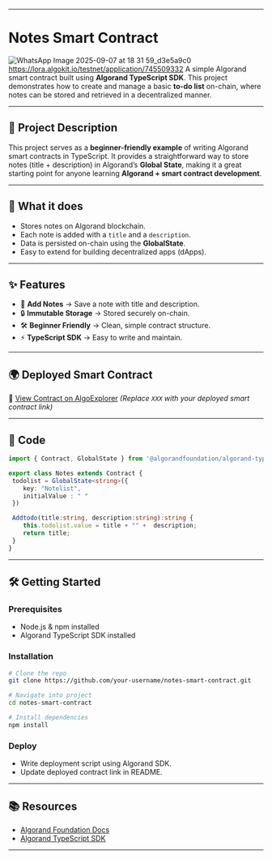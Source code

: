 

---

# Notes Smart Contract
![WhatsApp Image 2025-09-07 at 18 31 59_d3e5a9c0](https://github.com/user-attachments/assets/7fe9bb0b-3241-4866-b119-d31cd7489095)
https://lora.algokit.io/testnet/application/745509332
A simple Algorand smart contract built using **Algorand TypeScript SDK**. This project demonstrates how to create and manage a basic **to-do list** on-chain, where notes can be stored and retrieved in a decentralized manner.

---

## 📌 Project Description

This project serves as a **beginner-friendly example** of writing Algorand smart contracts in TypeScript. It provides a straightforward way to store notes (title + description) in Algorand’s **Global State**, making it a great starting point for anyone learning **Algorand + smart contract development**.

---

## 🚀 What it does

* Stores notes on Algorand blockchain.
* Each note is added with a `title` and a `description`.
* Data is persisted on-chain using the **GlobalState**.
* Easy to extend for building decentralized apps (dApps).

---

## ✨ Features

* 📄 **Add Notes** → Save a note with title and description.
* 🔒 **Immutable Storage** → Stored securely on-chain.
* 🛠️ **Beginner Friendly** → Clean, simple contract structure.
* ⚡ **TypeScript SDK** → Easy to write and maintain.

---

## 🌍 Deployed Smart Contract

🔗 [View Contract on AlgoExplorer](XXX)
*(Replace `XXX` with your deployed smart contract link)*

---

## 🧩 Code

```typescript
import { Contract, GlobalState } from '@algorandfoundation/algorand-typescript'

export class Notes extends Contract {
 todolist = GlobalState<string>({
    key: "Notelist",
    initialValue : " "
 })

 Addtodo(title:string, description:string):string {
    this.todolist.value = title + "" +  description;
    return title;
 }
}
```

---

## 🛠️ Getting Started

### Prerequisites

* Node.js & npm installed
* Algorand TypeScript SDK installed

### Installation

```bash
# Clone the repo
git clone https://github.com/your-username/notes-smart-contract.git

# Navigate into project
cd notes-smart-contract

# Install dependencies
npm install
```

### Deploy

* Write deployment script using Algorand SDK.
* Update deployed contract link in README.

---

## 📚 Resources

* [Algorand Foundation Docs](https://developer.algorand.org/)
* [Algorand TypeScript SDK](https://github.com/algorandfoundation/algorand-typescript)

---

